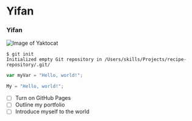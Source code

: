 # Yifan
### Yifan
![Image of Yaktocat](https://octodex.github.com/images/yaktocat.png)
```
$ git init
Initialized empty Git repository in /Users/skills/Projects/recipe-repository/.git/
```
``` javascript
var myVar = "Hello, world!";
```
``` python
My = "Hello, world!";
```
- [ ] Turn on GitHub Pages
- [ ] Outline my portfolio
- [ ] Introduce myself to the world
